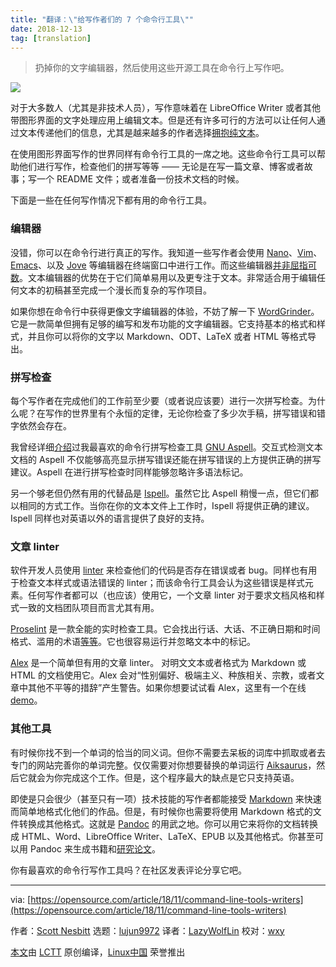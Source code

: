 ```yaml
---
title: "翻译：\"给写作者们的 7 个命令行工具\""
date: 2018-12-13
tag: [translation]
---
```


> 扔掉你的文字编辑器，然后使用这些开源工具在命令行上写作吧。

![](https://opensource.com/sites/default/files/styles/image-full-size/public/lead-images/terminal_command_linux_desktop_code.jpg?itok=p5sQ6ODE)

对于大多数人（尤其是非技术人员），写作意味着在 LibreOffice Writer 或者其他带图形界面的文字处理应用上编辑文本。但是还有许多可行的方法可以让任何人通过文本传递他们的信息，尤其是越来越多的作者选择[拥抱纯文本][1]。

在使用图形界面写作的世界同样有命令行工具的一席之地。这些命令行工具可以帮助他们进行写作，检查他们的拼写等等 —— 无论是在写一篇文章、博客或者故事；写一个 README 文件；或者准备一份技术文档的时候。

下面是一些在任何写作情况下都有用的命令行工具。

### 编辑器

没错，你可以在命令行进行真正的写作。我知道一些写作者会使用 [Nano][2]、[Vim][3]、[Emacs][4]、以及 [Jove][5] 等编辑器在终端窗口中进行工作。而这些编辑器[并非屈指可数][6]。文本编辑器的优势在于它们简单易用以及更专注于文本。非常适合用于编辑任何文本的初稿甚至完成一个漫长而复杂的写作项目。

如果你想在命令行中获得更像文字编辑器的体验，不妨了解一下 [WordGrinder][7]。它是一款简单但拥有足够的编写和发布功能的文字编辑器。它支持基本的格式和样式，并且你可以将你的文字以 Markdown、ODT、LaTeX 或者 HTML 等格式导出。

### 拼写检查

每个写作者在完成他们的工作前至少要（或者说应该要）进行一次拼写检查。为什么呢？在写作的世界里有个永恒的定律，无论你检查了多少次手稿，拼写错误和错字依然会存在。

我曾经详细[介绍][9]过我最喜欢的命令行拼写检查工具 [GNU Aspell][8]。交互式检测文本文档的 Aspell 不仅能够高亮显示拼写错误还能在拼写错误的上方提供正确的拼写建议。Aspell 在进行拼写检查时同样能够忽略许多语法标记。

另一个够老但仍然有用的代替品是 [Ispell][10]。虽然它比 Aspell 稍慢一点，但它们都以相同的方式工作。当你在你的文本文件上工作时，Ispell 将提供正确的建议。Ispell 同样也对英语以外的语言提供了良好的支持。

### 文章 linter

软件开发人员使用 [linter][11] 来检查他们的代码是否存在错误或者 bug。同样也有用于检查文本样式或语法错误的 linter；而该命令行工具会认为这些错误是样式元素。任何写作者都可以（也应该）使用它，一个文章 linter 对于要求文档风格和样式一致的文档团队项目而言尤其有用。

[Proselint][12] 是一款全能的实时检查工具。它会找出行话、大话、不正确日期和时间格式、滥用的术语[等等][13]。它也很容易运行并忽略文本中的标记。

[Alex][14] 是一个简单但有用的文章 linter。 对明文文本或者格式为 Markdown 或 HTML 的文档使用它。Alex 会对“性别偏好、极端主义、种族相关、宗教，或者文章中其他不平等的措辞”产生警告。如果你想要试试看 Alex，这里有一个在线 [demo][15]。

### 其他工具

有时候你找不到一个单词的恰当的同义词。但你不需要去呆板的词库中抓取或者去专门的网站完善你的单词完整。仅仅需要对你想要替换的单词运行 [Aiksaurus][16]，然后它就会为你完成这个工作。但是，这个程序最大的缺点是它只支持英语。

即使是只会很少（甚至只有一项）技术技能的写作者都能接受 [Markdown][17] 来快速而简单地格式化他们的作品。但是，有时候你也需要将使用 Markdown 格式的文件转换成其他格式。这就是 [Pandoc][18] 的用武之地。你可以用它来将你的文档转换成 HTML、Word、LibreOffice Writer、LaTeX、EPUB 以及其他格式。你甚至可以用 Pandoc 来生成书籍和[研究论文][19]。

你有最喜欢的命令行写作工具吗？在社区发表评论分享它吧。

--------------------------------------------------------------------------------

via: [https://opensource.com/article/18/11/command-line-tools-writers](https://opensource.com/article/18/11/command-line-tools-writers)

作者：[Scott Nesbitt][a]
选题：[lujun9972][b]
译者：[LazyWolfLin](https://github.com/LazyWolfLin)
校对：[wxy](https://github.com/wxy)

[本文](https://linux.cn/article-10343-1.html)由 [LCTT](https://github.com/LCTT/TranslateProject) 原创编译，[Linux中国](https://linux.cn/) 荣誉推出

[a]: https://opensource.com/users/scottnesbitt
[b]: https://github.com/lujun9972
[1]: https://plaintextproject.online
[2]: https://www.nano-editor.org/
[3]: https://www.vim.org
[4]: https://www.gnu.org/software/emacs/
[5]: https://opensource.com/article/17/1/jove-lightweight-alternative-vim
[6]: https://en.wikipedia.org/wiki/List_of_text_editors#Text_user_interface
[7]: https://cowlark.com/wordgrinder/
[8]: http://aspell.net/
[9]: https://opensource.com/article/18/2/how-check-spelling-linux-command-line-aspell
[10]: https://www.cs.hmc.edu/~geoff/ispell.html
[11]: https://en.wikipedia.org/wiki/Lint_(software)
[12]: http://proselint.com/
[13]: http://proselint.com/checks/
[14]: https://github.com/get-alex/alex
[15]: https://alexjs.com/#demo
[16]: http://aiksaurus.sourceforge.net/
[17]: https://en.wikipedia.org/wiki/Markdown
[18]: https://pandoc.org
[19]: https://opensource.com/article/18/9/pandoc-research-paper
